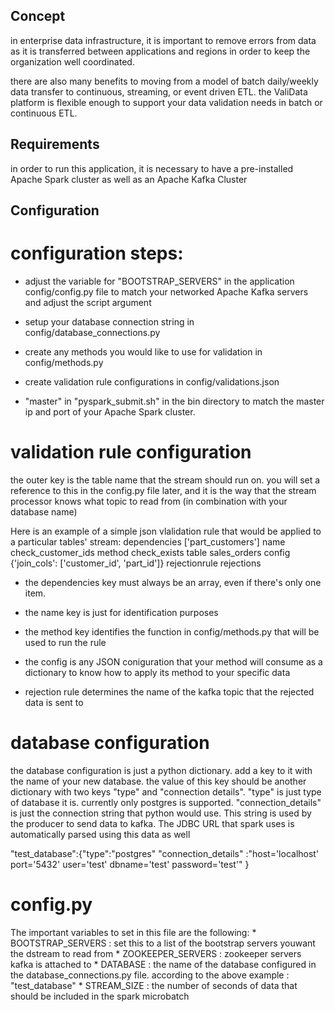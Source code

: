 ## Concept
in enterprise data infrastructure, it is important to remove errors from data as
it is transferred between applications and regions in order to keep the
organization well coordinated.

there are also many benefits to moving from a model of batch daily/weekly data
transfer to continuous, streaming, or event driven ETL. the ValiData platform is
flexible enough to support your data validation needs in batch or continuous
ETL.

## Requirements
in order to run this application, it is necessary to have a pre-installed Apache Spark
cluster as well as an Apache Kafka Cluster

## Configuration  
# configuration steps:
  * adjust the variable for "BOOTSTRAP_SERVERS" in the application config/config.py
  file to match your networked Apache Kafka servers and adjust the script argument

  * setup your database connection string in config/database_connections.py

  * create any methods you would like to use for validation in config/methods.py

  * create validation rule configurations in config/validations.json

  * "master" in "pyspark_submit.sh" in the
  bin directory to match the master ip and port of your Apache Spark cluster. 

# validation rule configuration
the outer key is the table name that the stream should run on. you will set a
reference to this in the config.py file later, and it is the way that the stream
processor knows what topic to read from (in combination with your database name)

Here is an example of a simple json vlalidation rule that would be applied to a
particular tables' stream:
	dependencies ['part_customers']
	name check_customer_ids
	method check_exists
	table sales_orders
	config {'join_cols': ['customer_id', 'part_id']}
	rejectionrule rejections

  * the dependencies key must always be an array, even if there's only one item.

  * the name key is just for identification purposes

  * the method key identifies the function in config/methods.py that will be used to
  run the rule

  * the config is any JSON coniguration that your method will consume as a
  dictionary to know how to apply its method to your specific data

  * rejection rule determines the name of the kafka topic that the rejected data is
  sent to

# database configuration
the database configuration is just a python dictionary. add a key to it with the
name of your new database. the value of this key should be another dictionary
with two keys "type" and "connection details". "type" is just type of database
it is. currently only postgres is supported. "connection_details" is just the
connection string that python would use. This string is used by the producer to
send data to kafka. The JDBC URL that spark uses is automatically parsed using
this data as well

"test_database":{"type":"postgres"
"connection_details" :"host='localhost' port='5432' user='test' dbname='test' password='test'" }

# config.py 
The important variables to set in this file are the following:
	* BOOTSTRAP_SERVERS : set this to a list of the bootstrap servers youwant the dstream to read from
	* ZOOKEEPER_SERVERS : zookeeper servers kafka is attached to
	* DATABASE : the name of the database configured in the database_connections.py file. according to the above example : "test_database"
	* STREAM_SIZE : the number of seconds of data that should be included in the spark microbatch
